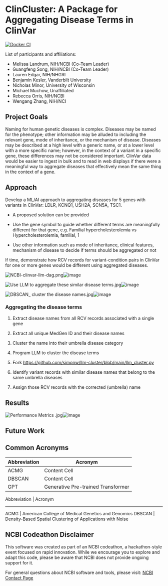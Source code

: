 # ClinCluster: A Package for Aggregating Disease Terms in ClinVar

[![Docker CI](https://github.com/NCBI-Codeathons/mlxai-2024-team-landrum-song/actions/workflows/docker-image.yaml/badge.svg)](https://github.com/NCBI-Codeathons/mlxai-2024-team-landrum-song/actions/workflows/docker-image.yaml)

List of participants and affiliations:
- Melissa Landrum, NIH/NCBI (Co-Team Leader)
- Guangfeng Song, NIH/NCBI (Co-Team Leader)
- Lauren Edgar, NIH/NHGRI
- Benjamin Kesler, Vanderbilt University
- Nicholas Minor, University of Wisconsin
- Michael Muchow, Unaffiliated
- Rebecca Orris, NIH/NCBI
- Wengang Zhang, NIH/NCI

## Project Goals
Naming for human genetic diseases is complex. Diseases may be named for the phenotype; other information may be alluded to including the relevant gene, mode of inheritance, or the mechanism of disease. Diseases may be described at a high level with a generic name, or at a lower level with a more specific name; however, in the context of a variant in a specific gene, these differences may not be considered important. ClinVar data would be easier to ingest in bulk and to read in web displays if there were a meaningful way to aggregate diseases that effectively mean the same thing in the context of a gene.
## Approach
Develop a ML/AI approach to aggregating diseases for 5 genes with variants in ClinVar: LDLR, KCNQ1, USH2A, SCN5A, TSC1.

* A proposed solution can be provided

* Use the gene symbol to guide whether different terms are meaningfully different for that gene, e.g. Familial hypercholesterolemia vs Hypercholesterolemia, familial, 1

* Use other information such as mode of inheritance, clinical features, mechanism of disease to decide if terms should be aggregated or not

If time, demonstrate how RCV records for variant-condition pairs in ClinVar for one or more genes would be different using aggregated diseases.

<img src="https://files.slack.com/files-pri/T06HWPPPTT8-F06M8R2JEE5/ncbi-clinvar-llm-dag.png" alt="NCBI-clinvar-llm-dag.png"/>![image](https://github.com/NCBI-Codeathons/mlxai-2024-team-landrum-song/assets/34135674/bf3d92be-a132-4af9-bec1-87b287966d5b)

<img src="blob:chrome-untrusted://media-app/03eb0034-22d4-4894-8461-42ecad647455" alt="Use LLM to aggregate these similar disease terms.jpg"/>![image](https://github.com/NCBI-Codeathons/mlxai-2024-team-landrum-song/assets/34135674/2eb07c2a-a678-40a9-b584-70073df4e426)

<img src="blob:chrome-untrusted://media-app/8428382f-fad0-428a-a345-3ed8c32cd871" alt="DBSCAN_ cluster the disease names.jpg"/>![image](https://github.com/NCBI-Codeathons/mlxai-2024-team-landrum-song/assets/34135674/fcbfacd5-d0bc-4d14-8368-1e02b8e53c63)

### Aggregating the disease terms
1. Extract disease names from all RCV records associated with a single gene
  1. Extract all unique MedGen ID and their disease names

2. Cluster the name into their umbrella disease category
  1. Program LLM to cluster the disease terms
  2. Fork https://github.com/simonw/llm-cluster/blob/main/llm_cluster.py

3. Identify variant records with similar disease names that belong to the same umbrella diseases

4. Assign those RCV records with the corrected (umbrella) name

## Results

<img src="blob:chrome-untrusted://media-app/56f48609-672e-48c8-8364-1eb1882696e4" alt="Performance Metrics .jpg"/>![image](https://github.com/NCBI-Codeathons/mlxai-2024-team-landrum-song/assets/34135674/b9c5d6d7-64a1-4f3d-90b2-577d2a49a7cc)


## Future Work

## Common Acronyms
Abbreviation  | Acronym
------------- | -------------
ACMG  | Content Cell
DBSCAN  | Content Cell
GPT  | Generative Pre-trained Transformer


Abbreviation | Acronym
------------   -------
ACMG         | American College of Medical Genetics and Genomics
DBSCAN       | Density-Based Spatial Clustering of Applications with Noise

## NCBI Codeathon Disclaimer
This software was created as part of an NCBI codeathon, a hackathon-style event focused on rapid innovation. While we encourage you to explore and adapt this code, please be aware that NCBI does not provide ongoing support for it.

For general questions about NCBI software and tools, please visit: [NCBI Contact Page](https://www.ncbi.nlm.nih.gov/home/about/contact/)
